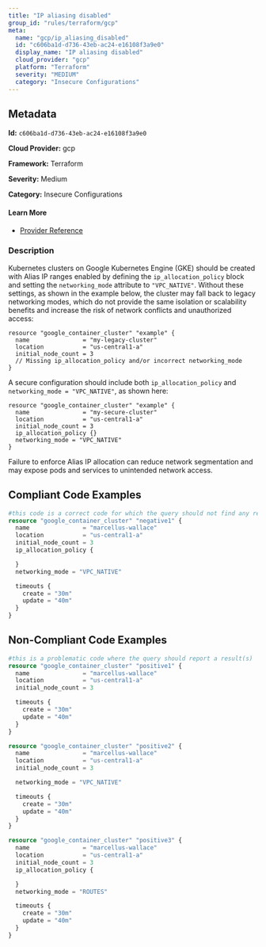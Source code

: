 ```yaml
---
title: "IP aliasing disabled"
group_id: "rules/terraform/gcp"
meta:
  name: "gcp/ip_aliasing_disabled"
  id: "c606ba1d-d736-43eb-ac24-e16108f3a9e0"
  display_name: "IP aliasing disabled"
  cloud_provider: "gcp"
  platform: "Terraform"
  severity: "MEDIUM"
  category: "Insecure Configurations"
---
```

## Metadata

**Id:** `c606ba1d-d736-43eb-ac24-e16108f3a9e0`

**Cloud Provider:** gcp

**Framework:** Terraform

**Severity:** Medium

**Category:** Insecure Configurations

#### Learn More

 - [Provider Reference](https://registry.terraform.io/providers/hashicorp/google/latest/docs/resources/container_cluster)

### Description

 Kubernetes clusters on Google Kubernetes Engine (GKE) should be created with Alias IP ranges enabled by defining the `ip_allocation_policy` block and setting the `networking_mode` attribute to `"VPC_NATIVE"`. Without these settings, as shown in the example below, the cluster may fall back to legacy networking modes, which do not provide the same isolation or scalability benefits and increase the risk of network conflicts and unauthorized access:

```
resource "google_container_cluster" "example" {
  name               = "my-legacy-cluster"
  location           = "us-central1-a"
  initial_node_count = 3
  // Missing ip_allocation_policy and/or incorrect networking_mode
}
```

A secure configuration should include both `ip_allocation_policy` and `networking_mode = "VPC_NATIVE"`, as shown here:

```
resource "google_container_cluster" "example" {
  name               = "my-secure-cluster"
  location           = "us-central1-a"
  initial_node_count = 3
  ip_allocation_policy {}
  networking_mode = "VPC_NATIVE"
}
```

Failure to enforce Alias IP allocation can reduce network segmentation and may expose pods and services to unintended network access.


## Compliant Code Examples
```terraform
#this code is a correct code for which the query should not find any result
resource "google_container_cluster" "negative1" {
  name               = "marcellus-wallace"
  location           = "us-central1-a"
  initial_node_count = 3
  ip_allocation_policy {

  }
  networking_mode = "VPC_NATIVE"

  timeouts {
    create = "30m"
    update = "40m"
  }
}
```
## Non-Compliant Code Examples
```terraform
#this is a problematic code where the query should report a result(s)
resource "google_container_cluster" "positive1" {
  name               = "marcellus-wallace"
  location           = "us-central1-a"
  initial_node_count = 3

  timeouts {
    create = "30m"
    update = "40m"
  }
}

resource "google_container_cluster" "positive2" {
  name               = "marcellus-wallace"
  location           = "us-central1-a"
  initial_node_count = 3

  networking_mode = "VPC_NATIVE"

  timeouts {
    create = "30m"
    update = "40m"
  }
}

resource "google_container_cluster" "positive3" {
  name               = "marcellus-wallace"
  location           = "us-central1-a"
  initial_node_count = 3
  ip_allocation_policy {

  }
  networking_mode = "ROUTES"

  timeouts {
    create = "30m"
    update = "40m"
  }
}
```